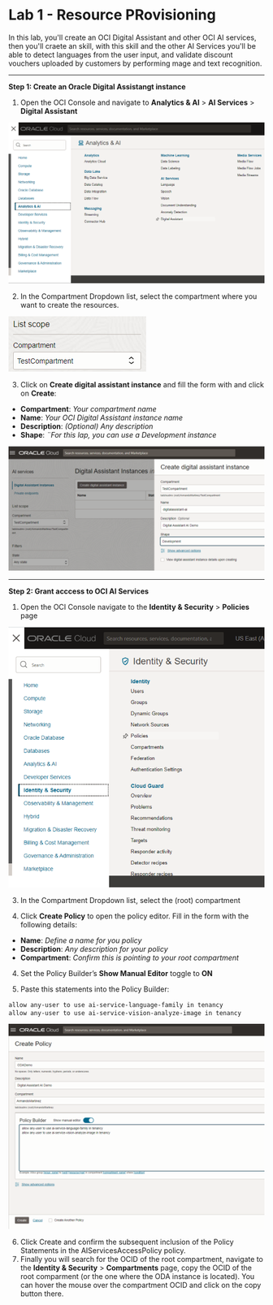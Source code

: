 # Lab 1 - Resource PRovisioning

In this lab, you'll create an OCI Digital Assistant and other OCI AI services, then you'll craete an skill, with this skill and the other AI Services you'll be able to detect languages from the user input, and validate discount vouchers uploaded by customers by performing mage and text recognition.

___

**Step 1: Create an Oracle Digital Assistangt instance**

1. Open the OCI Console and navigate to **Analytics & AI** > **AI Services** > **Digital Assistant**

![](/images/lab1-resourceprovisioning-1.png)

2. In the Compartment Dropdown list, select the compartment where you want to create the resources.

![](/images/lab1-resourceprovisioning-2.png)

3. Click on **Create digital assistant instance** and fill the form with and click on **Create**:

- **Compartment**: *Your compartment name*
- **Name**: *Your OCI Digital Assistant instance name*
- **Description**: *(Optional) Any description*
- **Shape**: *¨For this lap, you can use a Development instance*

![](/images/lab1-resourceprovisioning-3.png)

___

**Step 2: Grant acccess to OCI AI Services** 

1. Open the OCI Console navigate to the **Identity & Security** > **Policies** page

![](/images/lab1-grantaccess-1.png)
   
3. In the Compartment Dropdown list, select the (root) compartment

   
5. Click **Create Policy** to open the policy editor. Fill in the form with the following details:
   
- **Name**: *Define a name for you policy*
- **Description**: *Any description for your policy*
- **Compartment**: *Confirm this is pointing to your root compartment*

4. Set the Policy Builder’s **Show Manual Editor** toggle to **ON**

5. Paste this statements into the Policy Builder:

```
allow any-user to use ai-service-language-family in tenancy
allow any-user to use ai-service-vision-analyze-image in tenancy
```

![](/images/lab1-grantaccess-2.png)

6. Click Create and confirm the subsequent inclusion of the Policy Statements in the AIServicesAccessPolicy policy.
7. Finally you will search for the OCID of the root compartment, navigate to the **Identity & Security** > **Compartments** page, copy the OCID of the root comparment (or the one where the ODA instance is located). You can hover the mouse over the compartment OCID and click on the copy button there.
  
